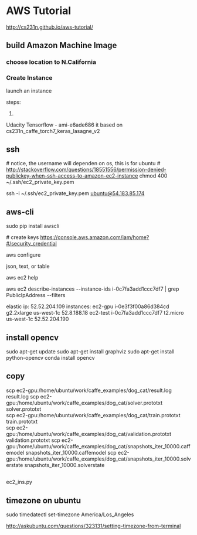 # AWS Tutorial

http://cs231n.github.io/aws-tutorial/

## build Amazon Machine Image

### choose location to N.California

### Create Instance

launch an instance

steps:

1. 

Udacity Tensorflow - ami-e6ade686
it based on cs231n_caffe_torch7_keras_lasagne_v2


## ssh
\# notice, the username will dependen on os, this is for ubuntu
\# http://stackoverflow.com/questions/18551556/permission-denied-publickey-when-ssh-access-to-amazon-ec2-instance
chmod 400 ~/.ssh/ec2_private_key.pem

ssh -i ~/.ssh/ec2_private_key.pem ubuntu@54.183.85.174

## aws-cli
sudo pip install awscli

\# create keys
https://console.aws.amazon.com/iam/home?#/security_credential

aws configure


json, text, or table

aws ec2 help

aws ec2 describe-instances --instance-ids i-0c7fa3add1ccc7df7 | grep PublicIpAddress
--filters

elastic ip: 52.52.204.109
instances:
ec2-gpu     i-0e3f3f00a86d384cd g2.2xlarge  us-west-1c  52.8.188.18
ec2-test    i-0c7fa3add1ccc7df7 t2.micro    us-west-1c  52.52.204.190

## install opencv
sudo apt-get update
sudo apt-get install graphviz
sudo apt-get install python-opencv
conda install opencv

## copy
scp ec2-gpu:/home/ubuntu/work/caffe_examples/dog_cat/result.log result.log
scp ec2-gpu:/home/ubuntu/work/caffe_examples/dog_cat/solver.prototxt  solver.prototxt  
scp ec2-gpu:/home/ubuntu/work/caffe_examples/dog_cat/train.prototxt  train.prototxt  
scp ec2-gpu:/home/ubuntu/work/caffe_examples/dog_cat/validation.prototxt  validation.prototxt
scp ec2-gpu:/home/ubuntu/work/caffe_examples/dog_cat/snapshots_iter_10000.caffemodel  snapshots_iter_10000.caffemodel
scp ec2-gpu:/home/ubuntu/work/caffe_examples/dog_cat/snapshots_iter_10000.solverstate  snapshots_iter_10000.solverstate

## 
ec2_ins.py

## timezone on ubuntu
sudo timedatectl set-timezone America/Los_Angeles

http://askubuntu.com/questions/323131/setting-timezone-from-terminal

